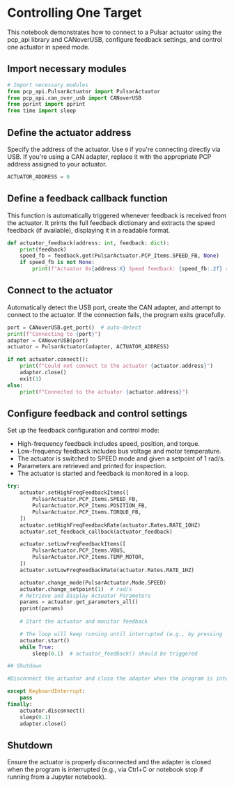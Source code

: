 # Controlling One Target

This notebook demonstrates how to connect to a Pulsar actuator using the pcp_api library and CANoverUSB, configure feedback settings, and control one actuator in speed mode.

## Import necessary modules

```py title="" 
# Import necessary modules
from pcp_api.PulsarActuator import PulsarActuator
from pcp_api.can_over_usb import CANoverUSB
from pprint import pprint
from time import sleep
```
## Define the actuator address

Specify the address of the actuator. Use `0` if you're connecting directly via USB. If you're using a CAN adapter, replace it with the appropriate PCP address assigned to your actuator.

```py title="" 
ACTUATOR_ADDRESS = 0
```
## Define a feedback callback function

This function is automatically triggered whenever feedback is received from the actuator. It prints the full feedback dictionary and extracts the speed feedback (if available), displaying it in a readable format.

```py title="" 
def actuator_feedback(address: int, feedback: dict):
    print(feedback)
    speed_fb = feedback.get(PulsarActuator.PCP_Items.SPEED_FB, None)
    if speed_fb is not None:
        print(f"Actuator 0x{address:X} Speed feedback: {speed_fb:.2f} rad/s")
```
## Connect to the actuator

Automatically detect the USB port, create the CAN adapter, and attempt to connect to the actuator. If the connection fails, the program exits gracefully.

```py title=""
port = CANoverUSB.get_port()  # auto-detect
print(f"Connecting to {port}")
adapter = CANoverUSB(port)
actuator = PulsarActuator(adapter, ACTUATOR_ADDRESS)

if not actuator.connect():
    print(f"Could not connect to the actuator {actuator.address}")
    adapter.close()
    exit(1)
else:
    print(f"Connected to the actuator {actuator.address}")
```
## Configure feedback and control settings

Set up the feedback configuration and control mode:

* High-frequency feedback includes speed, position, and torque.
* Low-frequency feedback includes bus voltage and motor temperature.
* The actuator is switched to SPEED mode and given a setpoint of 1 rad/s.
* Parameters are retrieved and printed for inspection.
* The actuator is started and feedback is monitored in a loop.

```py title=""
try:
    actuator.setHighFreqFeedbackItems([
        PulsarActuator.PCP_Items.SPEED_FB,
        PulsarActuator.PCP_Items.POSITION_FB,
        PulsarActuator.PCP_Items.TORQUE_FB,
    ])
    actuator.setHighFreqFeedbackRate(actuator.Rates.RATE_10HZ)
    actuator.set_feedback_callback(actuator_feedback)

    actuator.setLowFreqFeedbackItems([
        PulsarActuator.PCP_Items.VBUS,
        PulsarActuator.PCP_Items.TEMP_MOTOR,
    ])
    actuator.setLowFreqFeedbackRate(actuator.Rates.RATE_1HZ)

    actuator.change_mode(PulsarActuator.Mode.SPEED)
    actuator.change_setpoint(1)  # rad/s
    # Retrieve and Display Actuator Parameters
    params = actuator.get_parameters_all()
    pprint(params)
    
    # Start the actuator and monitor feedback

    # The loop will keep running until interrupted (e.g., by pressing `Stop` in the notebook).
    actuator.start()
    while True:
        sleep(0.1)  # actuator_feedback() should be triggered

## Shutdown

#Disconnect the actuator and close the adapter when the program is interrupted.

except KeyboardInterrupt:
    pass
finally:
    actuator.disconnect()
    sleep(0.1)
    adapter.close()
```
## Shutdown
Ensure the actuator is properly disconnected and the adapter is closed when the program is interrupted (e.g., via Ctrl+C or notebook stop if running from a Jupyter notebook).